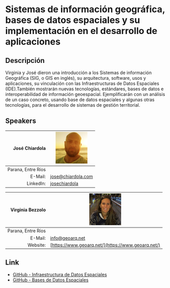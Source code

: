 # Sistemas de información geográfica, bases de datos espaciales y su implementación en el desarrollo de aplicaciones 

## Descripción  
  Virginia y José dieron una introducción a los Sistemas de información Geográfica (SIG, o GIS en inglés), su arquitectura, software, usos y aplicaciones, su vinculación con las Infraestructuras de Datos Espaciales (IDE).También mostrarán nuevas tecnologías, estándares, bases de datos e interoperabilidad de información geoespacial.
Ejemplificarán con un análisis de un caso concreto, usando base de datos espaciales y algunas otras tecnologías, para el desarrollo de sistemas de gestión territorial.

## Speakers
| José Chiardola					|<img src="jose.png" style="width: 100px;"/>			|
|---------:						|---								|
|Parana, Entre Ríos					|								|
|E-Mail:						|[jose@chiardola.com](jose@chiardola.com)			|
|LinkedIn:						|[josechiardola](https://www.linkedin.com/in/josechiardola)	|

| Virginia Bezzolo					|<img src="virgi.jpg" style="width: 100px;"/>			|
|---------:						|---								|
|Parana, Entre Ríos					|								|
|E-Mail:						|[info@geoarq.net](info@geoarq.net)				|
|Website:						|[https://www.geoarq.net/](https://www.geoarq.net/)		|

## Link  
  * [GitHub - Infraestructura de Datos Espaciales](https://github.com/ParanaConf/2019.presentations/raw/master/Sistemas%20de%20información%20geográfica,%20bases%20de%20datos%20espaciales%20y%20su%20implementación%20en%20el%20desarrollo%20de%20aplicaciones/SisInfGeo-InfraestructuraDatosEspaciales.pdf)
  * [GitHub - Bases de Datos Espaciales](https://github.com/ParanaConf/2019.presentations/raw/master/Sistemas%20de%20información%20geográfica,%20bases%20de%20datos%20espaciales%20y%20su%20implementación%20en%20el%20desarrollo%20de%20aplicaciones/BaseDeDatosEspaciales.pdf)
